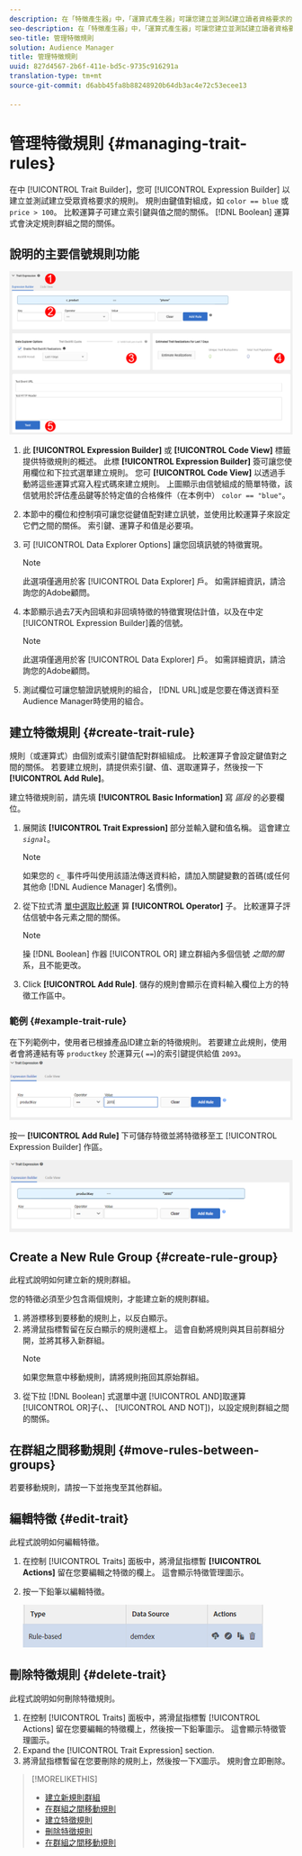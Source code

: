 ```yaml
---
description: 在「特徵產生器」中，「運算式產生器」可讓您建立並測試建立讀者資格要求的規則。 規則由關鍵值配對組成，例如「color == blue」或「price > 100」。 比較運算子可建立索引鍵與值之間的關係。 布林運算式會決定規則群組之間的關係。
seo-description: 在「特徵產生器」中，「運算式產生器」可讓您建立並測試建立讀者資格要求的規則。 規則由關鍵值配對組成，例如「color == blue」或「price > 100」。 比較運算子可建立索引鍵與值之間的關係。 布林運算式會決定規則群組之間的關係。
seo-title: 管理特徵規則
solution: Audience Manager
title: 管理特徵規則
uuid: 827d4567-2b6f-411e-bd5c-9735c916291a
translation-type: tm+mt
source-git-commit: d6abb45fa8b88248920b64db3ac4e72c53ecee13

---
```



# 管理特徵規則 {#managing-trait-rules}

在中 [!UICONTROL Trait Builder]，您可 [!UICONTROL Expression Builder] 以建立並測試建立受眾資格要求的規則。 規則由鍵值對組成，如 `color == blue` 或 `price > 100`。 比較運算子可建立索引鍵與值之間的關係。 [!DNL Boolean] 運算式會決定規則群組之間的關係。

<!-- c_tb_rules.xml -->

## 說明的主要信號規則功能

![](assets/manage-trait-rules.png)

1. 此 **[!UICONTROL Expression Builder]** 或 **[!UICONTROL Code View]** 標籤提供特徵規則的概述。 此標 **[!UICONTROL Expression Builder]** 簽可讓您使用欄位和下拉式選單建立規則。 您可 **[!UICONTROL Code View]** 以透過手動將這些運算式寫入程式碼來建立規則。 上圖顯示由信號組成的簡單特徵，該信號用於評估產品鍵等於特定值的合格條件（在本例中） `color == "blue"`。

1. 本節中的欄位和控制項可讓您從鍵值配對建立訊號，並使用比較運算子來設定它們之間的關係。 索引鍵、運算子和值是必要項。
1. 可 [!UICONTROL Data Explorer Options] 讓您回填訊號的特徵實現。
   >[!NOTE]
   >
   >此選項僅適用於客 [!UICONTROL Data Explorer] 戶。 如需詳細資訊，請洽詢您的Adobe顧問。
1. 本節顯示過去7天內回填和非回填特徵的特徵實現估計值，以及在中定 [!UICONTROL Expression Builder]義的信號。
   >[!NOTE]
   >
   >此選項僅適用於客 [!UICONTROL Data Explorer] 戶。 如需詳細資訊，請洽詢您的Adobe顧問。
1. 測試欄位可讓您驗證訊號規則的組合， [!DNL URL]或是您要在傳送資料至Audience Manager時使用的組合。

## 建立特徵規則 {#create-trait-rule}

規則（或運算式）由個別或索引鍵值配對群組組成。 比較運算子會設定鍵值對之間的關係。 若要建立規則，請提供索引鍵、值、選取運算子，然後按一下 **[!UICONTROL Add Rule]**。

<!-- t_tb_create_rules.xml -->

建立特徵規則前，請先填 **[!UICONTROL Basic Information]** 寫 *區段* 的必要欄位。

1. 展開該 **[!UICONTROL Trait Expression]** 部分並輸入鍵和值名稱。 這會建立 *`signal`*。
   >[!NOTE]
   >
   >如果您的 `c_` 事件呼叫使用該語法傳送資料給，請加入關鍵變數的首碼(或任何其他命 [!DNL Audience Manager] 名慣例)。
1. 從下拉式清 [單中選取比較運](../../features/traits/trait-comparison-operators.md) 算 **[!UICONTROL Operator]** 子。 比較運算子評估信號中各元素之間的關係。
   >[!NOTE]
   >
   >操 [!DNL Boolean] 作器 [!UICONTROL OR] 建立群組內多個信號 *之間的關* 系，且不能更改。
1. Click **[!UICONTROL Add Rule]**. 儲存的規則會顯示在資料輸入欄位上方的特徵工作區中。

### 範例 {#example-trait-rule}

在下列範例中，使用者已根據產品ID建立新的特徵規則。 若要建立此規則，使用者會將連結有等 `productkey` 於運算元( `==`)的索引鍵提供給值 `2093`。
![](assets/tb_sample_rule1.png)

按一 **[!UICONTROL Add Rule]** 下可儲存特徵並將特徵移至工 [!UICONTROL Expression Builder] 作區。

![](assets/tb_sample_rule2.png)

## Create a New Rule Group {#create-rule-group}

此程式說明如何建立新的規則群組。

<!-- t_tb_new_rule_group.xml -->

您的特徵必須至少包含兩個規則，才能建立新的規則群組。

1. 將游標移到要移動的規則上，以反白顯示。
1. 將滑鼠指標暫留在反白顯示的規則邊框上。
這會自動將規則與其目前群組分開，並將其移入新群組。
   >[!NOTE]
   >
   >如果您無意中移動規則，請將規則拖回其原始群組。
1. 從下拉 [!DNL Boolean] 式選單中選 [!UICONTROL AND]取運算 [!UICONTROL OR]子(、、 [!UICONTROL AND NOT])，以設定規則群組之間的關係。

## 在群組之間移動規則 {#move-rules-between-groups}

若要移動規則，請按一下並拖曳至其他群組。

## 編輯特徵 {#edit-trait}

此程式說明如何編輯特徵。

<!-- t_tb_edit.xml -->

1. 在控制 [!UICONTROL Traits] 面板中，將滑鼠指標暫 **[!UICONTROL Actions]** 留在您要編輯之特徵的欄上。 這會顯示特徵管理圖示。
1. 按一下鉛筆以編輯特徵。

   ![](assets/tb_edit_trait.png)

## 刪除特徵規則 {#delete-trait}

此程式說明如何刪除特徵規則。

<!-- t_tb_delete_rule.xml -->

1. 在控制 [!UICONTROL Traits] 面板中，將滑鼠指標暫 [!UICONTROL Actions] 留在您要編輯的特徵欄上，然後按一下鉛筆圖示。 這會顯示特徵管理圖示。
1. Expand the [!UICONTROL Trait Expression] section.
1. 將滑鼠指標暫留在您要刪除的規則上，然後按一下X圖示。 規則會立即刪除。

>[!MORELIKETHIS]
>
>* [建立新規則群組](../../features/traits/manage-trait-rules.md#create-rule-group)
>* [在群組之間移動規則](../../features/traits/manage-trait-rules.md#move-rules-between-groups)
>* [建立特徵規則](../../features/traits/manage-trait-rules.md#create-trait-rule)
>* [刪除特徵規則](../../features/traits/manage-trait-rules.md#delete-trait)
>* [在群組之間移動規則](../../features/traits/manage-trait-rules.md#move-rules-between-groups)

